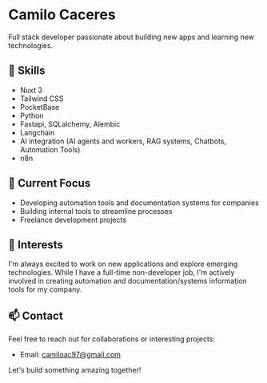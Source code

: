 # Camilo Caceres

Full stack developer passionate about building new apps and learning new technologies.

## 🚀 Skills
- Nuxt 3
- Tailwind CSS
- PocketBase
- Python
- Fastapi, SQLalchemy, Alembic
- Langchain
- AI integration (AI agents and workers, RAG systems, Chatbots, Automation Tools)
- n8n

## 💼 Current Focus
- Developing automation tools and documentation systems for companies
- Building internal tools to streamline processes
- Freelance development projects

## 🌱 Interests
I'm always excited to work on new applications and explore emerging technologies. While I have a full-time non-developer job, I'm actively involved in creating automation and documentation/systems information tools for my company.

## 📫 Contact
Feel free to reach out for collaborations or interesting projects:
- Email: camiloac97@gmail.com

Let's build something amazing together!


<!---
CamiloCaceres/CamiloCaceres is a ✨ special ✨ repository because its `README.md` (this file) appears on your GitHub profile.
You can click the Preview link to take a look at your changes.
--->
